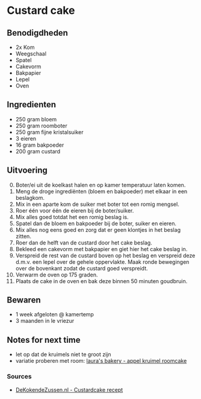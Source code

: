 # Custard cake



## Benodigdheden

* 2x Kom
* Weegschaal
* Spatel
* Cakevorm
* Bakpapier
* Lepel
* Oven

## Ingredienten

* 250 gram bloem
* 250 gram roomboter
* 250 gram fijne kristalsuiker
* 3 eieren
* 16 gram bakpoeder
* 200 gram custard

## Uitvoering

0. Boter/ei uit de koelkast halen en op kamer temperatuur laten komen.
1. Meng de droge ingrediënten (bloem en bakpoeder) met elkaar in een beslagkom.
2. Mix in een aparte kom de suiker met boter tot een romig mengsel.
3. Roer één voor één de eieren bij de boter/suiker.
4. Mix alles goed totdat het een romig beslag is.
5. Spatel dan de bloem en bakpoeder bij de boter, suiker en eieren.
6. Mix alles nog eens goed en zorg dat er geen klontjes in het beslag zitten.
7. Roer dan de helft van de custard door het cake beslag.
8. Bekleed een cakevorm met bakpapier en giet hier het cake beslag in.
9. Verspreid de rest van de custard boven op het beslag en verspreid deze d.m.v. een lepel over de gehele oppervlakte. Maak ronde bewegingen over de bovenkant zodat de custard goed verspreidt.
10. Verwarm de oven op 175 graden.
11. Plaats de cake in de oven en bak deze binnen 50 minuten goudbruin.

## Bewaren

* 1 week afgeloten @ kamertemp
* 3 maanden in le vriezur

## Notes for next time

* let op dat de kruimels niet te groot zijn
* variatie proberen met room: [laura's bakery - appel kruimel roomcake](https://www.laurasbakery.nl/appel-kruimel-roomcake/)

### Sources
* [DeKokendeZussen.nl - Custardcake recept](https://www.dekokendezussen.nl/recepten/custardcake/)
